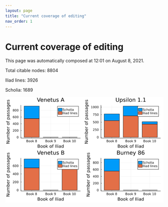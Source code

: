 ```yaml
---
layout: page
title: "Current coverage of editing"
nav_order: 1
---
```



# Current coverage of editing

This page was automatically composed at 12:01 on August 8, 2021.

Total citable nodes: 8804

Iliad lines: 3926

Scholia: 1689

![Summary of coverage](./coverage.png)